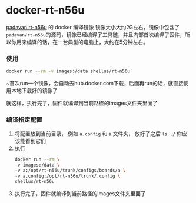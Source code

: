 # docker-rt-n56u
[padavan rt-n56u](https://bitbucket.org/padavan/rt-n56u) 的 docker 编译镜像
镜像大小大约2G左右，镜像中包含了`padavan/rt-n56u`的源码，镜像已经编译了工具链，并且内部首次编译了固件，所以你用来编译的话，在一台典型的电脑上，大约在5分钟左右。

### 使用


```bash
docker run --rm -v images:/data shellus/rt-n56u`
```
~首次run一个镜像，会自动去hub.docker.com下载，后面再run的话，就直接使用本地下载好的镜像了

就这样，执行完了，固件就编译到当前路径的images文件夹里面了


### 编译指定配置
1. 将配置放到当前目录， 例如 `a.config` 和 `a` 文件夹， 放好了之后 `ls ./` 你应该能看到它们
1. 执行
   ```bash
   docker run --rm \
   -v images:/data \
   -v a:/opt/rt-n56u/trunk/configs/boards/a \
   -v a.config:/opt/rt-n56u/trunk/.config \
   shellus/rt-n56u
   ```
0. 执行完了，固件就编译到当前路径的images文件夹里面了


